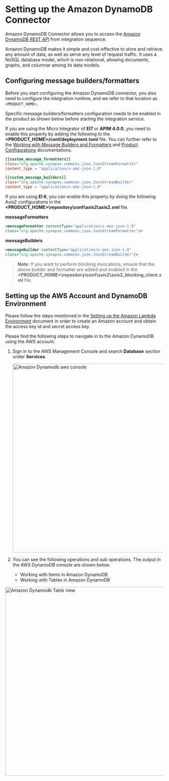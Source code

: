 # Setting up the Amazon DynamoDB Connector 

Amazon DynamoDB Connector allows you to access the [Amazon DynamoDB REST API](https://docs.aws.amazon.com/amazondynamodb/latest/developerguide/HowItWorks.API.html) from integration sequence. 

Amazon DynamoDB makes it simple and cost-effective to store and retrieve any amount of data, as well as serve any level of request traffic. It uses a NoSQL database model, which is non-relational, allowing documents, graphs, and columnar among its data models.

## Configuring message builders/formatters

Before you start configuring the  Amazon DynamoDB connector, you also need to configure the integration runtime, and we refer to that location as `<PRODUCT_HOME>`.

Specific message builders/formatters configuration needs to be enabled in the product as shown below before starting the integration service.

If you are using the Micro Integrator of **EI7** or **APIM 4.0.0**, you need to enable this property by adding the following to the **<PRODUCT_HOME>/conf/deployment.toml** file. You can further refer to the [Working with Message Builders and Formatters]({{base_path}}/reference/config-catalog/#http-transport) and [Product Configurations]({{base_path}}/install-and-setup/message-builders-formatters/message-builders-and-formatters/) documentations.

```toml
[[custom_message_formatters]]
class="org.apache.synapse.commons.json.JsonStreamFormatter"
content_type = "application/x-amz-json-1.0"

[[custom_message_builders]]
class="org.apache.synapse.commons.json.JsonStreamBuilder"
content_type = "application/x-amz-json-1.0"
```

If you are using **EI 6**, you can enable this property by doing the following Axis2 configurations in the **<PRODUCT_HOME>\repository\conf\axis2\axis2.xml** file.

**messageFormatters**

```xml
<messageFormatter contentType="application/x-amz-json-1.0"
class="org.apache.synapse.commons.json.JsonStreamFormatter"/>
```
**messageBuilders**

```xml
<messageBuilder contentType="application/x-amz-json-1.0"
class="org.apache.synapse.commons.json.JsonStreamBuilder"/>
```

> **Note**: If you want to perform blocking invocations, ensure that the above builder and formatter are added and enabled in the **<PRODUCT_HOME>\repository\conf\axis2\axis2_blocking_client.xml** file.

## Setting up the AWS Account and DynamoDB Environment

Please follow the steps mentioned in the [Setting up the Amazon Lambda Environment]({{base_path}}/reference/connectors/amazonlambda-connector/setting-up-amazonlambda/) document in order to create an Amazon account and obtain the access key id and secret access key.

Please find the following steps to navigate in to the Amazon DynamoDB using the AWS account.

1. Sign in to the AWS Management Console and search **Database** section under **Services**.

    <img src="{{base_path}}/assets/img/integrate/connectors/dynamodb-aws-console.png" title="Amazon Dynamodb aws console" width="600" alt="Amazon Dynamodb aws console"/> 

2. You can see the following operations and sub operations. The output in the AWS DynamoDB console are shown below.

    - Working with Items in Amazon DynamoDB
    - Working with Tables in Amazon DynamoDB

<img src="{{base_path}}/assets/img/integrate/connectors/dynamodb-aws-results-console.png" title="Amazon Dynamodb Table view" width="600" alt="Amazon Dynamodb Table view"/> 